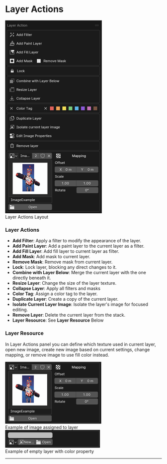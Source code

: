 # Layer Actions

<div class="image-box">
  <img src="/source/images/layeraction.png" alt="layer action image">
  <div class="text-box">
    Layer Actions Layout
  </div>
</div>
<div class="nice-text-box">
  <h3>Layer Actions</h3>
  <ul>
    <li><strong>Add Filter</strong>: Apply a filter to modify the appearance of the layer.</li>
    <li><strong>Add Paint Layer</strong>: Add a paint layer to the current layer as a filter.</li>
    <li><strong>Add Fill Layer</strong>: Add fill layer to current layer as filter.</li>
    <li><strong>Add Mask</strong>: Add mask to current layer.</li>
    <li><strong>Remove Mask</strong>: Remove mask from current layer.</li>
    <li><strong>Lock</strong>: Lock layer, blocking any direct changes to it.</li>
    <li><strong>Combine with Layer Below</strong>: Merge the current layer with the one directly beneath it.</li>
    <li><strong>Resize Layer</strong>: Change the size of the layer texture.</li>
    <li><strong>Collapse Layer</strong>: Apply all filters and masks</li>
    <li><strong>Color Tag</strong>: Assign a color tag to the layer.</li>
    <li><strong>Duplicate Layer</strong>: Create a copy of the current layer.</li>
    <li><strong>Isolate Current Layer Image</strong>: Isolate the layer's image for focused editing.</li>
    <li><strong>Remove Layer</strong>: Delete the current layer from the stack.</li>
    <li><strong>Layer Resource</strong>: See <strong>Layer Resource</strong> Below</li>
  </ul>
</div>

<div class="nice-text-box">
  <h3>Layer Resource</h3>
  <p>
    In Layer Actions panel you can define which texture used in current layer, open new image, create new image based on current settings, change mapping, or remove image to use fill color instead.
  </p>
</div>
<div class="image-box">
  <img src="/source/images/exampleimageactions.png" alt="example image">
  <div class="text-box">
    Example of image assigned to layer
  </div>
</div>
<div class="image-box">
  <img src="/source/images/examplecoloractions.png" alt="example color">
  <div class="text-box">
    Example of empty layer with color property
  </div>
</div>


---
